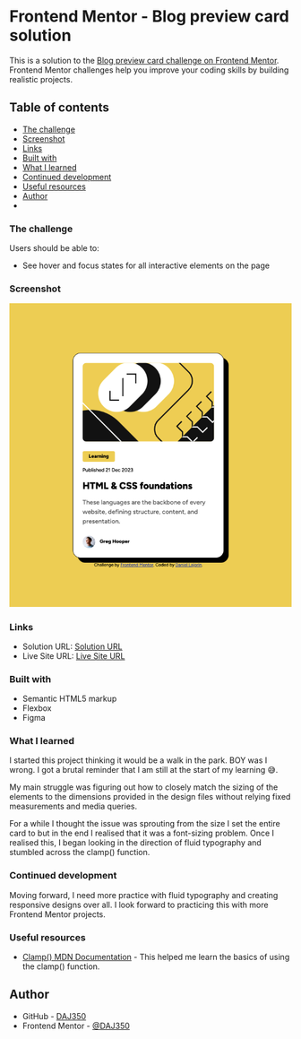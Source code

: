 # Frontend Mentor - Blog preview card solution

This is a solution to the [Blog preview card challenge on Frontend Mentor](https://www.frontendmentor.io/challenges/blog-preview-card-ckPaj01IcS). Frontend Mentor challenges help you improve your coding skills by building realistic projects. 

## Table of contents
  - [The challenge](#the-challenge)
  - [Screenshot](#screenshot)
  - [Links](#links)
  - [Built with](#built-with)
  - [What I learned](#what-i-learned)
  - [Continued development](#continued-development)
  - [Useful resources](#useful-resources)
- [Author](#author)
- 


### The challenge

Users should be able to:

- See hover and focus states for all interactive elements on the page

### Screenshot

![](./screenshot.png)

### Links

- Solution URL: [Solution URL](https://github.com/DAJ350/blog-preview-card-main)
- Live Site URL: [Live Site URL](https://daj350.github.io/blog-preview-card-main/)

### Built with

- Semantic HTML5 markup
- Flexbox
- Figma 

### What I learned

I started this project thinking it would be a walk in the park. BOY was I wrong. I got a brutal reminder that I am still at the start of my learning 😅.

My main struggle was figuring out how to closely match the sizing of the elements to the dimensions provided in the design files without relying fixed measurements and media queries. 

For a while I thought the issue was sprouting from the size I set the entire card to but in the end I realised that it was a font-sizing problem. Once I realised this, I began looking in the direction of fluid typography and stumbled across the clamp() function.

### Continued development

Moving forward, I need more practice with fluid typography and creating responsive designs over all. I look forward to practicing this with more Frontend Mentor projects. 

### Useful resources

- [Clamp() MDN Documentation](https://developer.mozilla.org/en-US/docs/Web/CSS/clamp) - This helped me learn the basics of using the clamp() function. 

## Author

- GitHub - [DAJ350](https://github.com/DAJ350)
- Frontend Mentor - [@DAJ350](https://www.frontendmentor.io/profile/DAJ350)

